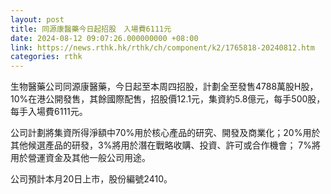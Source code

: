 ```yaml
---
layout: post
title: 同源康醫藥今日起招股　入場費6111元
date: 2024-08-12 09:07:26.000000000 +08:00
link: https://news.rthk.hk/rthk/ch/component/k2/1765818-20240812.htm
categories: rthk
---
```


生物醫藥公司同源康醫藥，今日起至本周四招股，計劃全至發售4788萬股H股，10%在港公開發售，其餘國際配售，招股價12.1元，集資約5.8億元，每手500股，每手入場費6111元。

公司計劃將集資所得淨額中70%用於核心產品的研究、開發及商業化；20%用於其他候選產品的研發，3%將用於潛在戰略收購、投資、許可或合作機會； 7%將用於營運資金及其他一般公司用途。

公司預計本月20日上市，股份編號2410。
